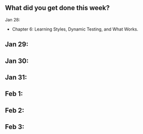 **What did you get done this week?**
-

Jan 28:
- Chapter 6: Learning Styles, Dynamic Testing, and What Works.

Jan 29:
- 

Jan 30: 
- 

Jan 31:
- 

Feb 1:
- 

Feb 2:
- 

Feb 3:
- 
